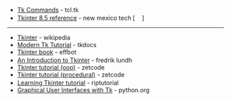 * [Tk Commands](https://tcl.tk/man/tcl8.6/TkCmd/contents.htm) - tcl.tk
* [Tkinter 8.5 reference](https://anzeljg.github.io/rin2/book2/2405/docs/tkinter/index.html) - new mexico tech [[<img src="https://user-images.githubusercontent.com/37651007/51336414-c420cd00-1a84-11e9-9165-457cfa4cdcd1.png" width="16px" />](https://www-acc.gsi.de/wiki/pub/Frontend/DiverseAnleitungen/tkinter.pdf)]

---

* [Tkinter](https://en.wikipedia.org/wiki/Tkinter) - wikipedia
* [Modern Tk Tutorial](http://tkdocs.com/tutorial/index.html) - tkdocs
* [Tkinter book](https://dafarry.github.io/tkinterbook/) - effbot
* [An Introduction to Tkinter](https://users.tricity.wsu.edu/~bobl/cpts481/an-introduction-to-tkinter.pdf) - fredrik lundh <img src="https://user-images.githubusercontent.com/37651007/51336414-c420cd00-1a84-11e9-9165-457cfa4cdcd1.png" width="16px" />
* [Tkinter tutorial (oop)](https://zetcode.com/tkinter/) - zetcode
* [Tkinter tutorial (procedural)](https://zetcode.com/python/tkinter/) - zetcode
* [Learning Tkinter tutorial](https://riptutorial.com/Download/tkinter.pdf) - riptutorial <img src="https://user-images.githubusercontent.com/37651007/51336414-c420cd00-1a84-11e9-9165-457cfa4cdcd1.png" width="16px" />
* [Graphical User Interfaces with Tk](https://docs.python.org/3/library/tk.html) - python.org
